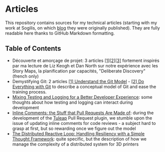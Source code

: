 Articles
========

This repository contains sources for my technical articles (starting with my work at Sogilis, on which [blog](http://blog.sogilis.com) they were originally published). They are fully readable here thanks to GitHub Markdown formatting.

Table of Contents
-----------------

- Découverte et amorçage de projet: 3 articles [[1]](capabilities_fr/article_storymap.md)[[2]](capabilities_fr/article_capabilities.md)[[3]](capabilities_fr/article_capabilities_lessons.md) fortement inspirés par ma lecture de Liz Keogh et Dan North sur notre expérience avec les Story Maps, la planification par capacités, "Deliberate Discovery" (french only)
- Demystifying Git: 2 articles [[1] Understand the Git Model](demystifying%20git/demystifying_git1.md) - [[2] Do Everything with Git](demystifying%20git/demystifying_git2.md) to describe a conceptual model of Git and ease the training process.
- [Mixing Testing and Logging for a Better Developer Experience](testing_logging/testing_logging.md): some thoughts about how testing and logging can interact during development
- [Inline Comments: the Stuff that Pull Requests Are Made of](pull_requests_and_inline_comments/pull_requests_and_inline_comments.md): during the development of the [Tuleap](https://www.tuleap.org/) Pull Request plugin, we stumble upon the issue of updating inline comments for code reviews - a subject hard to grasp at first, but so rewarding once we figure out the model
- [The Distributed Reactive Loop: Handling Resiliency with a Simple Thought Framework](distributed_reactive_loop/distributed_reactive_loop.md): quite specific, but the description of how we manage the complexity of a distributed system for  3D printers
